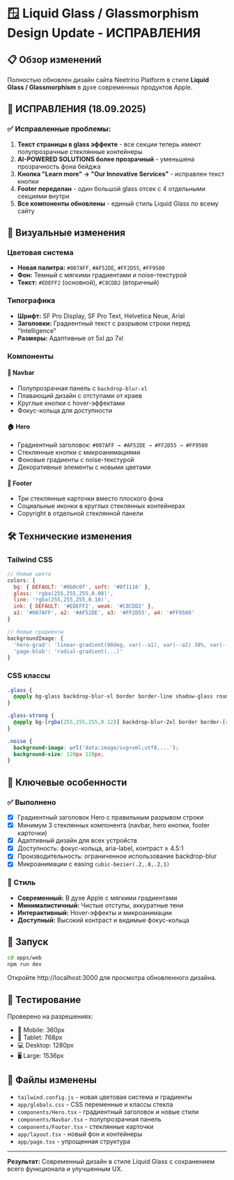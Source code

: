 # 🪟 Liquid Glass / Glassmorphism Design Update - ИСПРАВЛЕНИЯ

## 📋 Обзор изменений

Полностью обновлен дизайн сайта Neetrino Platform в стиле **Liquid Glass / Glassmorphism** в духе современных продуктов Apple.

## 🔧 ИСПРАВЛЕНИЯ (18.09.2025)

### ✅ Исправленные проблемы:

1. **Текст страницы в glass эффекте** - все секции теперь имеют полупрозрачные стеклянные контейнеры
2. **AI-POWERED SOLUTIONS более прозрачный** - уменьшена прозрачность фона бейджа
3. **Кнопка "Learn more" → "Our Innovative Services"** - исправлен текст кнопки
4. **Footer переделан** - один большой glass отсек с 4 отдельными секциями внутри
5. **Все компоненты обновлены** - единый стиль Liquid Glass по всему сайту

## 🎨 Визуальные изменения

### Цветовая система
- **Новая палитра:** `#007AFF`, `#AF52DE`, `#FF2D55`, `#FF9500`
- **Фон:** Темный с мягкими градиентами и noise-текстурой
- **Текст:** `#EDEFF2` (основной), `#C8CDD2` (вторичный)

### Типографика
- **Шрифт:** SF Pro Display, SF Pro Text, Helvetica Neue, Arial
- **Заголовки:** Градиентный текст с разрывом строки перед "Intelligence"
- **Размеры:** Адаптивные от 5xl до 7xl

### Компоненты

#### 🧭 Navbar
- Полупрозрачная панель с `backdrop-blur-xl`
- Плавающий дизайн с отступами от краев
- Круглые кнопки с hover-эффектами
- Фокус-кольца для доступности

#### 🏠 Hero
- Градиентный заголовок: `#007AFF → #AF52DE → #FF2D55 → #FF9500`
- Стеклянные кнопки с микроанимациями
- Фоновые градиенты с noise-текстурой
- Декоративные элементы с новыми цветами

#### 🦶 Footer
- Три стеклянные карточки вместо плоского фона
- Социальные иконки в круглых стеклянных контейнерах
- Copyright в отдельной стеклянной панели

## 🛠️ Технические изменения

### Tailwind CSS
```js
// Новые цвета
colors: {
  bg: { DEFAULT: '#0b0c0f', soft: '#0f1116' },
  glass: 'rgba(255,255,255,0.08)',
  line: 'rgba(255,255,255,0.18)',
  ink: { DEFAULT: '#EDEFF2', weak: '#C8CDD2' },
  a1: '#007AFF', a2: '#AF52DE', a3: '#FF2D55', a4: '#FF9500'
}

// Новые градиенты
backgroundImage: {
  'hero-grad': 'linear-gradient(90deg, var(--a1), var(--a2) 38%, var(--a3) 72%, var(--a4))',
  'page-blob': 'radial-gradient(...)'
}
```

### CSS классы
```css
.glass {
  @apply bg-glass backdrop-blur-xl border border-line shadow-glass rounded-3xl;
}

.glass-strong {
  @apply bg-[rgba(255,255,255,0.12)] backdrop-blur-2xl border border-[rgba(255,255,255,0.22)] shadow-glass rounded-3xl;
}

.noise {
  background-image: url('data:image/svg+xml;utf8,...');
  background-size: 120px 120px;
}
```

## 🎯 Ключевые особенности

### ✅ Выполнено
- [x] Градиентный заголовок Hero с правильным разрывом строки
- [x] Минимум 3 стеклянных компонента (navbar, hero кнопки, footer карточки)
- [x] Адаптивный дизайн для всех устройств
- [x] Доступность: фокус-кольца, aria-label, контраст ≥ 4.5:1
- [x] Производительность: ограниченное использование backdrop-blur
- [x] Микроанимации с easing `cubic-bezier(.2,.8,.2,1)`

### 🎨 Стиль
- **Современный:** В духе Apple с мягкими градиентами
- **Минималистичный:** Чистые отступы, аккуратные тени
- **Интерактивный:** Hover-эффекты и микроанимации
- **Доступный:** Высокий контраст и видимые фокус-кольца

## 🚀 Запуск

```bash
cd apps/web
npm run dev
```

Откройте http://localhost:3000 для просмотра обновленного дизайна.

## 📱 Тестирование

Проверено на разрешениях:
- 📱 Mobile: 360px
- 📱 Tablet: 768px  
- 💻 Desktop: 1280px
- 🖥️ Large: 1536px

## 🔧 Файлы изменены

- `tailwind.config.js` - новая цветовая система и градиенты
- `app/globals.css` - CSS переменные и классы стекла
- `components/Hero.tsx` - градиентный заголовок и новые стили
- `components/Navbar.tsx` - полупрозрачная панель
- `components/Footer.tsx` - стеклянные карточки
- `app/layout.tsx` - новый фон и контейнеры
- `app/page.tsx` - упрощенная структура

---

**Результат:** Современный дизайн в стиле Liquid Glass с сохранением всего функционала и улучшенным UX.

